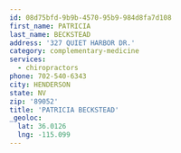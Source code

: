 ```yaml
---
id: 08d75bfd-9b9b-4570-95b9-984d8fa7d108
first_name: PATRICIA
last_name: BECKSTEAD
address: '327 QUIET HARBOR DR.'
category: complementary-medicine
services:
  - chiropractors
phone: 702-540-6343
city: HENDERSON
state: NV
zip: '89052'
title: 'PATRICIA BECKSTEAD'
_geoloc:
  lat: 36.0126
  lng: -115.099
---
```


